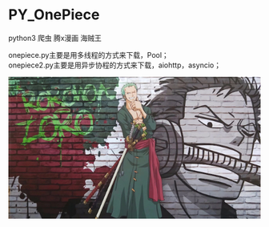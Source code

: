 # PY_OnePiece
python3 爬虫 腾x漫画 海贼王

onepiece.py主要是用多线程的方式来下载，Pool；  
onepiece2.py主要是用异步协程的方式来下载，aiohttp，asyncio；  

 ![image](https://github.com/Zorodon/PY_OnePiece/raw/master/zoro.jpg)
